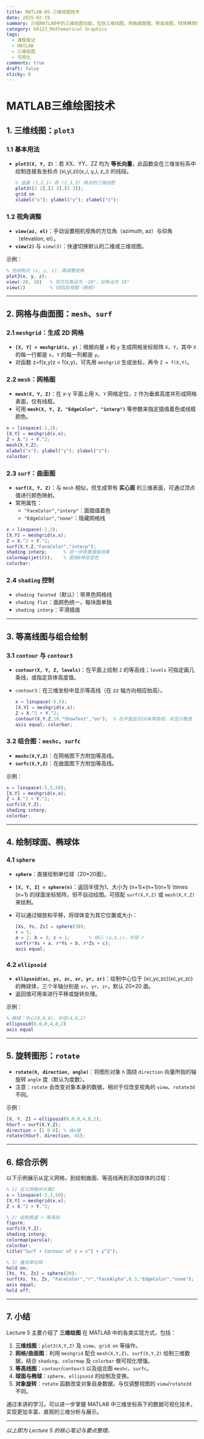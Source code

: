 ```yaml
---
title: MATLAB-05-三维绘图技术
date: 2025-02-19
summary: 介绍MATLAB中的三维绘图功能，包括三维线图、网格曲面图、等高线图、球体椭球体绘制以及三维图形的旋转和视角控制。
category: G0123_Mathematical Graphics
tags:
  - 课程笔记
  - MATLAB
  - 三维绘图
  - 可视化
comments: true
draft: false
sticky: 0
---
```

# MATLAB三维绘图技术

## 1. 三维线图：`plot3`

### 1.1 基本用法

- **`plot3(X, Y, Z)`**：若 XX、YY、ZZ 均为 **等长向量**，此函数会在三维坐标系中绘制连接各坐标点 (xi,yi,zi)(x_i, y_i, z_i) 的线段。
    
    ```matlab
    % 连接 (1,2,1) 和 (2,3,3) 两点的三维线图
    plot3([1 2],[2 3],[1 3]);
    grid on
    xlabel("x"); ylabel("y"); zlabel("z");
    ```

### 1.2 视角调整

- **`view(az, el)`**：手动设置相机视角的方位角（azimuth, az）与仰角（elevation, el）。
- **`view(2)`** 与 `view(3)`：快速切换默认的二维或三维视图。

示例：

```matlab
% 先绘制点 (x, y, z)，再调整视角
plot3(x, y, z);
view(-20, 18)   % 将方位角设为 -20°，仰角设为 18°
view(2)         % 切回2D视图（俯视）
```

---

## 2. 网格与曲面图：`mesh`、`surf`

### 2.1 `meshgrid`：生成 2D 网格

- **`[X, Y] = meshgrid(x, y)`**：根据向量 `x` 和 `y` 生成网格坐标矩阵 `X`、`Y`，其中 `X` 的每一行都是 `x`，`Y` 的每一列都是 `y`。
- 对函数 z=f(x,y)z = f(x,y)，可先用 `meshgrid` 生成坐标，再令 `Z = f(X,Y)`。

### 2.2 `mesh`：网格图

- **`mesh(X, Y, Z)`**：在 x-y 平面上用 `X`、`Y` 网格定位，`Z` 作为垂直高度并形成网格表面，仅有线框。
- 可用 **`mesh(X, Y, Z, "EdgeColor", "interp")`** 等参数来指定插值着色或线框颜色。

```matlab
x = linspace(-2,2);
[X,Y] = meshgrid(x,x);
Z = X.^2 + Y.^2;
mesh(X,Y,Z);
xlabel("x"); ylabel("y"); zlabel("z");
colorbar;
```

### 2.3 `surf`：曲面图

- **`surf(X, Y, Z)`**：与 `mesh` 相似，但生成带有 **实心面** 的三维表面，可通过顶点值进行颜色映射。
- 常用属性：
    - `"FaceColor","interp"`：面插值着色
    - `"EdgeColor","none"`：隐藏网格线

```matlab
x = linspace(-2,2);
[X,Y] = meshgrid(x,x);
Z = X.^2 + Y.^2;
surf(X,Y,Z,"FaceColor","interp");
shading interp;      % 进一步改善插值效果
colormap(jet(8));    % 使用8种渐变色
colorbar;
```

### 2.4 `shading` 控制

- `shading faceted`（默认）：带黑色网格线
- `shading flat`：面颜色统一，每块面单独
- `shading interp`：平滑插值

---

## 3. 等高线图与组合绘制

### 3.1 `contour` 与 `contour3`

- **`contour(X, Y, Z, levels)`**：在平面上绘制 `Z` 的等高线；`levels` 可指定画几条线，或指定具体高度值。
    
- `contour3`：在三维坐标中显示等高线（在 zz 轴方向相应抬高）。
    
    ```matlab
    x = linspace(-5,5);
    [X,Y] = meshgrid(x,x);
    Z = X.^2 + Y.^2;
    contour(X,Y,Z,10,"ShowText","on");  % 在平面显示10条等高线，并显示数值
    axis equal; colorbar;
    ```

### 3.2 组合图：`meshc`、`surfc`

- **`meshc(X,Y,Z)`**：在网格图下方附加等高线。
- **`surfc(X,Y,Z)`**：在曲面图下方附加等高线。

示例：

```matlab
x = linspace(-5,5,50);
[X,Y] = meshgrid(x,x);
Z = X.^2 + Y.^2;
surfc(X,Y,Z);
shading interp;
colorbar;
```

---

## 4. 绘制球面、椭球体

### 4.1 `sphere`

- **`sphere`**：直接绘制单位球（20×20面）。
- **`[X, Y, Z] = sphere(n)`**：返回半径为1、大小为 (n+1)×(n+1)(n+1) \times (n+1) 的球面坐标矩阵，但不自动绘图。可搭配 `surf(X,Y,Z)` 或 `mesh(X,Y,Z)` 来绘制。
- 可以通过缩放和平移，将球体变为其它位置或大小：
    
    ```matlab
    [Xs, Ys, Zs] = sphere(30);
    r = 5;
    a = 2; b = 3; c = 1;       % 球心 (a,b,c)，半径 r
    surf(r*Xs + a, r*Ys + b, r*Zs + c);
    axis equal;
    ```

### 4.2 `ellipsoid`

- **`ellipsoid(xc, yc, zc, xr, yr, zr)`**：绘制中心位于 (xc,yc,zc)(xc,yc,zc) 的椭球体，三个半轴分别是 `xr`、`yr`、`zr`，默认 20×20 面。
- 返回值可用来进行平移或旋转处理。

示例：

```matlab
% 椭球：中心(0,0,0)、半径(4,8,2)
ellipsoid(0,0,0,4,8,2)
axis equal
```

---

## 5. 旋转图形：`rotate`

- **`rotate(h, direction, angle)`**：将图形对象 `h` 围绕 `direction` 向量所指的轴旋转 `angle` 度（默认为度数）。
- 注意：`rotate` 会改变对象本身的数据，相对于仅改变视角的 `view`、`rotate3d` 不同。

示例：

```matlab
[X, Y, Z] = ellipsoid(0,0,0,4,8,2);
hSurf = surf(X,Y,Z);
direction = [1 0 0]; % 绕x轴
rotate(hSurf, direction, 45);
```

---

## 6. 综合示例

以下示例展示从定义网格，到绘制曲面、等高线再到添加球体的过程：

```matlab
% 1) 定义网格并计算Z
x = linspace(-3,3,50);
[X,Y] = meshgrid(x,x);
Z = X.^2 + Y.^2;

% 2) 绘制表面 + 等高线
figure;
surfc(X,Y,Z);
shading interp;
colormap(parula);
colorbar;
title("Surf + Contour of z = x^2 + y^2");

% 3) 叠加单位球
hold on;
[Xs, Ys, Zs] = sphere(20);
surf(Xs, Ys, Zs, "FaceColor","r","FaceAlpha",0.3,"EdgeColor","none");
axis equal;
hold off;
```

---

## 7. 小结

Lecture 5 主要介绍了 **三维绘图** 在 MATLAB 中的各类实现方式，包括：

1. **三维线图**：`plot3(X,Y,Z)` 及 `view`、`grid on` 等操作。
2. **网格/曲面图**：利用 `meshgrid` 配合 `mesh(X,Y,Z)`、`surf(X,Y,Z)` 绘制三维数据，结合 `shading`、`colormap` 及 `colorbar` 做可视化增强。
3. **等高线图**：`contour`/`contour3` 以及组合图 `meshc`、`surfc`。
4. **球面与椭球**：`sphere`、`ellipsoid` 的绘制及变换。
5. **对象旋转**：`rotate` 函数改变对象自身数据，与仅调整视图的 `view`/`rotate3d` 不同。

通过本讲的学习，可以进一步掌握 MATLAB 中三维坐标系下的数据可视化技术，实现更加丰富、直观的三维分析与展示。

---

_以上即为 Lecture 5 的核心笔记与要点整理。_